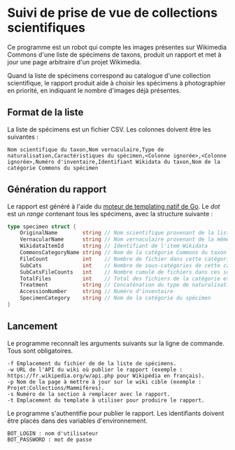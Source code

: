 # Suivi de prise de vue de collections scientifiques

Ce programme est un robot qui compte les images présentes sur Wikimedia Commons d'une liste de spécimens de taxons, produit un rapport et met à jour une page arbitraire d'un projet Wikimedia.

Quand la liste de spécimens correspond au catalogue d'une collection scientifique, le rapport produit aide à choisir les spécimens à photographier en priorité, en indiquant le nombre d'images déjà présentes.

## Format de la liste

La liste de spécimens est un fichier CSV. Les colonnes doivent être les suivantes :

```
Nom scientifique du taxon,Nom vernaculaire,Type de naturalisation,Caractéristiques du spécimen,<Colonne ignorée>,<Colonne ignorée>,Numéro d'inventaire,Identifiant Wikidata du taxon,Nom de la catégorie Commons du spécimen
```

## Génération du rapport

Le rapport est généré à l'aide du [moteur de templating natif de Go](https://golang.org/pkg/text/template/). Le *dot* est un *range* contenant tous les spécimens, avec la structure suivante :
```go
type specimen struct {
	OriginalName        string // Nom scientifique provenant de la liste de spécimens
	VernacularName      string // Nom vernaculaire provenant de la même liste
	WikidataItemId      string // Identifiant de l'item Wikidata
	CommonsCategoryName string // Nom de la catégorie Commons du taxon (sans le préfixe Category:)
	FileCount           int    // Nombre de fichier dans cette catégorie
	SubCats             int    // Nombre de sous-catégories de cette catégorie
	SubCatsFileCounts   int    // Nombre cumulé de fichiers dans ces sous-catégories
	TotalFiles          int    // Total des fichiers de la catégorie et de ses sous-catégories
	Treatment           string // Concaténation du type de naturalisation et des caractéristiques du spécimen
	AccessionNumber     string // Numéro d'inventaire
	SpecimenCategory    string // Nom de la catégorie du spécimen
}
```

## Lancement

Le programme reconnaît les arguments suivants sur la ligne de commande. Tous sont obligatoires.

```
-f Emplacement du fichier de de la liste de spécimens.
-w URL de l'API du wiki où publier le rapport (exemple : https://fr.wikipedia.org/w/api.php pour Wikipédia en français).
-p Nom de la page à mettre à jour sur le wiki cible (exemple : Projet:Collections/Mammifères).
-s Numéro de la section à remplacer avec le rapport.
-t Emplacement du template à utiliser pour produire le rapport.
```

Le programme s'authentifie pour publier le rapport. Les identifiants doivent être placés dans des variables d'environnement.
```
BOT_LOGIN : nom d'utilisateur
BOT_PASSWORD : mot de passe
```